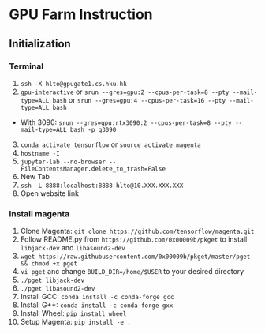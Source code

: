 # GPU Farm Instruction

## Initialization

### Terminal
1. `ssh -X hlto@gpugate1.cs.hku.hk`
2. `gpu-interactive` or `srun --gres=gpu:2 --cpus-per-task=8 --pty --mail-type=ALL bash` or `srun --gres=gpu:4 --cpus-per-task=16 --pty --mail-type=ALL bash`
  * With 3090: `srun --gres=gpu:rtx3090:2 --cpus-per-task=8 --pty --mail-type=ALL bash -p q3090`
3. `conda activate tensorflow` or `source activate magenta`
4. `hostname -I`
5. `jupyter-lab --no-browser --FileContentsManager.delete_to_trash=False`
6. New Tab
7. `ssh -L 8888:localhost:8888 hlto@10.XXX.XXX.XXX`
8. Open website link



### Install magenta

1. Clone Magenta: `git clone https://github.com/tensorflow/magenta.git`
2. Follow README.py from `https://github.com/0x00009b/pkget` to install `libjack-dev` and `libasound2-dev`
  1. `wget https://raw.githubusercontent.com/0x00009b/pkget/master/pget && chmod +x pget`
  2. `vi pget` anc change `BUILD_DIR=/home/$USER` to your desired directory
  3. `./pget libjack-dev`
  4. `./pget libasound2-dev`
3. Install GCC: `conda install -c conda-forge gcc`
4. Install G++: `conda install -c conda-forge gxx`
4. Install Wheel: `pip install wheel`
5. Setup Magenta: `pip install -e .`